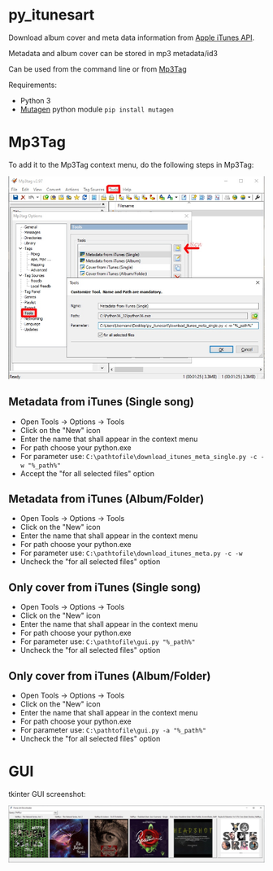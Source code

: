 # py_itunesart
Download album cover and meta data information from [Apple iTunes API](https://affiliate.itunes.apple.com/resources/documentation/itunes-store-web-service-search-api/).

Metadata and album cover can be stored in mp3 metadata/id3

Can be used from the command line or from [Mp3Tag](http://www.mp3tag.de)

Requirements:
 * Python 3
 * [Mutagen](https://bitbucket.org/lazka/mutagen) python module `pip install mutagen`

# Mp3Tag

To add it to the Mp3Tag context menu, do the following steps in Mp3Tag:

![Mp3Tag instructions](https://raw.githubusercontent.com/cvzi/py_itunesart/master/mp3tag.jpg)

## Metadata from iTunes (Single song)
 * Open Tools -> Options -> Tools
 * Click on the "New" icon
 * Enter the name that shall appear in the context menu
 * For path choose your python.exe
 * For parameter use: `C:\pathtofile\download_itunes_meta_single.py -c -w "%_path%"`
 * Accept the "for all selected files" option

## Metadata from iTunes (Album/Folder)
 * Open Tools -> Options -> Tools
 * Click on the "New" icon
 * Enter the name that shall appear in the context menu
 * For path choose your python.exe
 * For parameter use: `C:\pathtofile\download_itunes_meta.py -c -w`
 * Uncheck the "for all selected files" option

## Only cover from iTunes (Single song)
 * Open Tools -> Options -> Tools
 * Click on the "New" icon
 * Enter the name that shall appear in the context menu
 * For path choose your python.exe
 * For parameter use: `C:\pathtofile\gui.py "%_path%"`
 * Uncheck the "for all selected files" option

## Only cover from iTunes (Album/Folder)
 * Open Tools -> Options -> Tools
 * Click on the "New" icon
 * Enter the name that shall appear in the context menu
 * For path choose your python.exe
 * For parameter use: `C:\pathtofile\gui.py -a "%_path%"`
 * Uncheck the "for all selected files" option


# GUI
tkinter GUI screenshot:

![Artwork GUI](https://raw.githubusercontent.com/cvzi/py_itunesart/master/gui.jpg)
